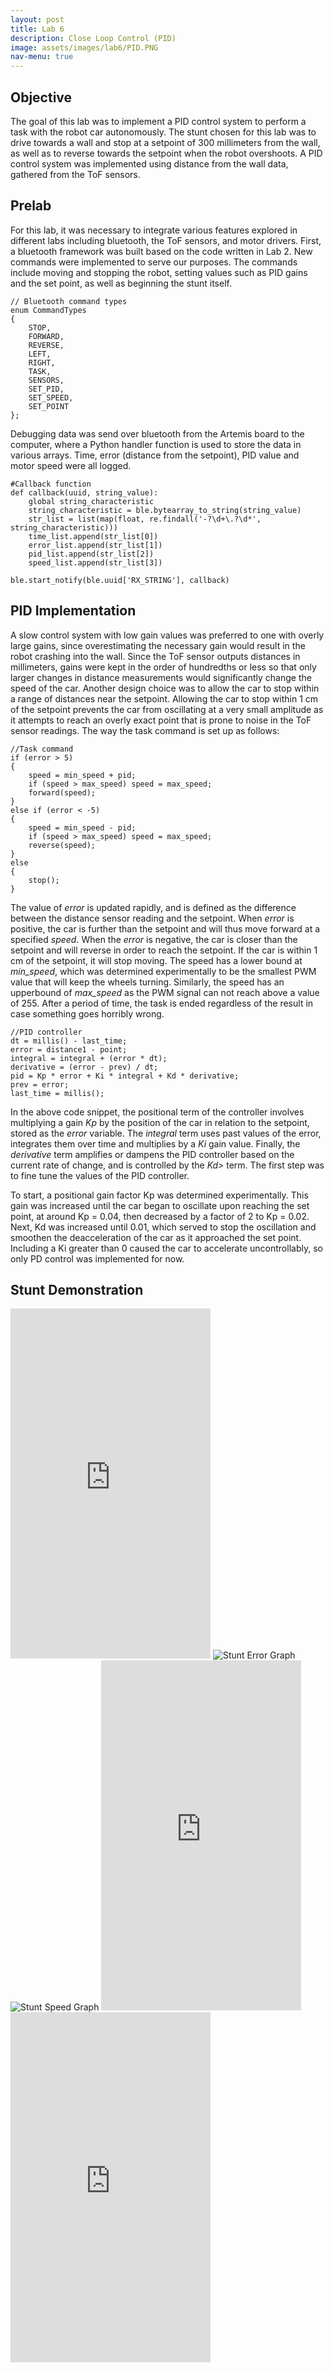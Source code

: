 ```yaml
---
layout: post
title: Lab 6
description: Close Loop Control (PID)
image: assets/images/lab6/PID.PNG
nav-menu: true
---
```

<section id="content">

<h2>Objective</h2>
The goal of this lab was to implement a PID control system to perform a task with the robot car autonomously. The stunt chosen for this lab was to drive towards a wall and stop at a setpoint of 300 millimeters from the wall, as well as to reverse towards the setpoint when the robot overshoots. A PID control system was implemented using distance from the wall data, gathered from the ToF sensors.

<h2>Prelab</h2>
For this lab, it was necessary to integrate various features explored in different labs including bluetooth, the ToF sensors, and motor drivers. First, a bluetooth framework was built based on the code written in Lab 2. New commands were implemented to serve our purposes. The commands include moving and stopping the robot, setting values such as PID gains and the set point, as well as beginning the stunt itself. 

<pre><code>// Bluetooth command types
enum CommandTypes
{
    STOP,
    FORWARD,
    REVERSE,
    LEFT,
    RIGHT,
    TASK,
    SENSORS,
    SET_PID,
    SET_SPEED,
    SET_POINT
};
</code></pre>

Debugging data was send over bluetooth from the Artemis board to the computer, where a Python handler function is used to store the data in various arrays. Time, error (distance from the setpoint), PID value and motor speed were all logged.

<pre><code>#Callback function
def callback(uuid, string_value):
    global string_characteristic
    string_characteristic = ble.bytearray_to_string(string_value)
    str_list = list(map(float, re.findall('-?\d+\.?\d*', string_characteristic)))
    time_list.append(str_list[0])
    error_list.append(str_list[1])
    pid_list.append(str_list[2])
    speed_list.append(str_list[3])
    
ble.start_notify(ble.uuid['RX_STRING'], callback)
</code></pre>

<h2>PID Implementation</h2>
A slow control system with low gain values was preferred to one with overly large gains, since overestimating the necessary gain would result in the robot crashing into the wall. Since the ToF sensor outputs distances in millimeters, gains were kept in the order of hundredths or less so that only larger changes in distance measurements would significantly change the speed of the car. Another design choice was to allow the car to stop within a range of distances near the setpoint. Allowing the car to stop within 1 cm of the setpoint prevents the car from oscillating at a very small amplitude as it attempts to reach an overly exact point that is prone to noise in the ToF sensor readings. The way the task command is set up as follows:

<pre><code>//Task command
if (error > 5)
{
    speed = min_speed + pid;
    if (speed > max_speed) speed = max_speed;
    forward(speed);
}
else if (error < -5)
{
    speed = min_speed - pid;
    if (speed > max_speed) speed = max_speed;
    reverse(speed);
}
else
{
    stop();
}
</code></pre>

The value of <i>error</i> is updated rapidly, and is defined as the difference between the distance sensor reading and the setpoint. When <i>error</i> is positive, the car is further than the setpoint and will thus move forward at a specified <i>speed</i>. When the <i>error</i> is negative, the car is closer than the setpoint and will reverse in order to reach the setpoint. If the car is within 1 cm of the setpoint, it will stop moving. The speed has a lower bound at <i>min_speed</i>, which was determined experimentally to be the smallest PWM value that will keep the wheels turning. Similarly, the speed has an upperbound of <i>max_speed</i> as the PWM signal can not reach above a value of 255. After a period of time, the task is ended regardless of the result in case something goes horribly wrong.

<pre><code>//PID controller
dt = millis() - last_time;
error = distance1 - point;
integral = integral + (error * dt);
derivative = (error - prev) / dt;
pid = Kp * error + Ki * integral + Kd * derivative;
prev = error;
last_time = millis();
</code></pre>

In the above code snippet, the positional term of the controller involves multiplying a gain <i>Kp</i> by the position of the car in relation to the setpoint, stored as the <i>error</i> variable. The <i>integral</i> term uses past values of the error, integrates them over time and multiplies by a <i>Ki</i> gain value. Finally, the <i>derivative</i> term amplifies or dampens the PID controller based on the current rate of change, and is controlled by the <i>Kd></i> term. The first step was to fine tune the values of the PID controller. 

To start, a positional gain factor Kp was determined experimentally. This gain was increased until the car began to oscillate upon reaching the set point, at around Kp = 0.04, then decreased by a factor of 2 to Kp = 0.02. Next, Kd was increased until 0.01, which served to stop the oscillation and smoothen the deacceleration of the car as it approached the set point. Including a Ki greater than 0 caused the car to accelerate uncontrollably, so only PD control was implemented for now.

<h2>Stunt Demonstration</h2>

<iframe width="320" height="560" src="https://www.youtube.com/embed/-n7pEaCChHQ" title="ECE 4160 Lab 6: Stunt 1" frameborder="0" allow="accelerometer; autoplay; clipboard-write; encrypted-media; gyroscope; picture-in-picture; web-share" allowfullscreen></iframe>

<img src="assets/images/lab6/Error.PNG" alt="Stunt Error Graph">
<img src="assets/images/lab6/Speed.PNG" alt="Stunt Speed Graph">


<iframe width="320" height="560" src="https://www.youtube.com/embed/CzrMJHkSNus" title="" frameborder="0" allow="accelerometer; autoplay; clipboard-write; encrypted-media; gyroscope; picture-in-picture; web-share" allowfullscreen></iframe>

<iframe width="320" height="560" src="https://www.youtube.com/embed/pCPuNqWpzUM" title="" frameborder="0" allow="accelerometer; autoplay; clipboard-write; encrypted-media; gyroscope; picture-in-picture; web-share" allowfullscreen></iframe>